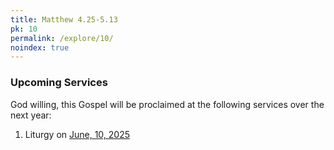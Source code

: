 ```yaml
---
title: Matthew 4.25-5.13
pk: 10
permalink: /explore/10/
noindex: true
---
```


### Upcoming Services

God willing, this Gospel will be proclaimed at the following services over the next year:


1. Liturgy on [June, 10, 2025](https://orthocal.info/readings/gregorian/2025/06/10/)
